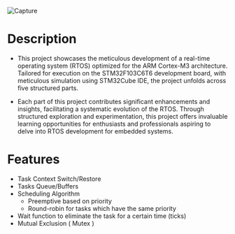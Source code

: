![Capture](https://github.com/mgtera200/Master-Embedded-System/assets/127119775/1005969a-21e4-4492-8bd4-91bbce04c108)

# Description

- This project showcases the meticulous development of a real-time operating system (RTOS) optimized for the ARM Cortex-M3 architecture. Tailored for execution on the STM32F103C6T6 development board, with meticulous simulation using STM32Cube IDE, the project unfolds across five structured parts.

- Each part of this project contributes significant enhancements and insights, facilitating a systematic evolution of the RTOS. Through structured exploration and experimentation, this project offers invaluable learning opportunities for enthusiasts and professionals aspiring to delve into RTOS development for embedded systems.

# Features

- Task Context Switch/Restore
- Tasks Queue/Buffers
- Scheduling Algorithm 
	- Preemptive based on priority
	- Round-robin for tasks which have the same priority
- Wait function to eliminate the task for a certain time (ticks)
- Mutual Exclusion ( Mutex )




